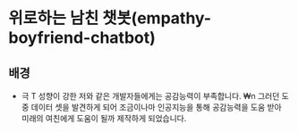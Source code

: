 # 위로하는 남친 챗봇(empathy-boyfriend-chatbot)

## 배경
 - 극 T 성향이 강한 저와 같은 개발자들에게는 공감능력이 부족합니다. ₩n
그러던 도중 데이터 셋을 발견하게 되어 조금이나마 인공지능을 통해 공감능력을 도움 받아 미래의 여친에게 도움이 될까 제작하게 되었습니다.

